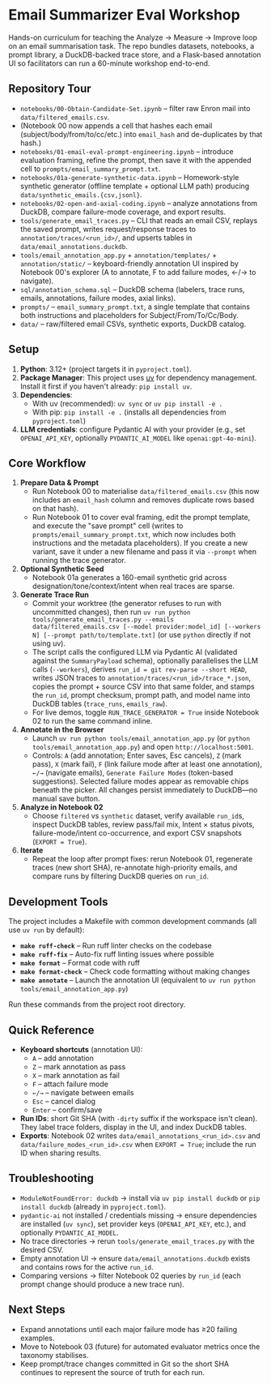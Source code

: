 # Email Summarizer Eval Workshop

Hands-on curriculum for teaching the Analyze → Measure → Improve loop on an email summarisation task. The repo bundles datasets, notebooks, a prompt library, a DuckDB-backed trace store, and a Flask-based annotation UI so facilitators can run a 60-minute workshop end-to-end.

## Repository Tour
- `notebooks/00-Obtain-Candidate-Set.ipynb` – filter raw Enron mail into `data/filtered_emails.csv`.
- (Notebook 00 now appends a cell that hashes each email (subject/body/from/to/cc/etc.) into `email_hash` and de-duplicates by that hash.)
- `notebooks/01-email-eval-prompt-engineering.ipynb` – introduce evaluation framing, refine the prompt, then save it with the appended cell to `prompts/email_summary_prompt.txt`.
- `notebooks/01a-generate-synthetic-data.ipynb` – Homework-style synthetic generator (offline template + optional LLM path) producing `data/synthetic_emails.{csv,jsonl}`.
- `notebooks/02-open-and-axial-coding.ipynb` – analyze annotations from DuckDB, compare failure-mode coverage, and export results.
- `tools/generate_email_traces.py` – CLI that reads an email CSV, replays the saved prompt, writes request/response traces to `annotation/traces/<run_id>/`, and upserts tables in `data/email_annotations.duckdb`.
- `tools/email_annotation_app.py` + `annotation/templates/` + `annotation/static/` – keyboard-friendly annotation UI inspired by Notebook 00's explorer (A to annotate, F to add failure modes, ←/→ to navigate).
- `sql/annotation_schema.sql` – DuckDB schema (labelers, trace runs, emails, annotations, failure modes, axial links).
- `prompts/` – `email_summary_prompt.txt`, a single template that contains both instructions and placeholders for Subject/From/To/Cc/Body.
- `data/` – raw/filtered email CSVs, synthetic exports, DuckDB catalog.

## Setup
1. **Python**: 3.12+ (project targets it in `pyproject.toml`).
2. **Package Manager**: This project uses [uv](https://github.com/astral-sh/uv) for dependency management. Install it first if you haven't already: `pip install uv`.
3. **Dependencies**:
   - With uv (recommended): `uv sync` or `uv pip install -e .`
   - With pip: `pip install -e .` (installs all dependencies from `pyproject.toml`)
4. **LLM credentials**: configure Pydantic AI with your provider (e.g., set `OPENAI_API_KEY`, optionally `PYDANTIC_AI_MODEL` like `openai:gpt-4o-mini`).

## Core Workflow
1. **Prepare Data & Prompt**
   - Run Notebook 00 to materialise `data/filtered_emails.csv` (this now includes an `email_hash` column and removes duplicate rows based on that hash).
   - Run Notebook 01 to cover eval framing, edit the prompt template, and execute the "save prompt" cell (writes to `prompts/email_summary_prompt.txt`, which now includes both instructions and the metadata placeholders). If you create a new variant, save it under a new filename and pass it via `--prompt` when running the trace generator.
2. **Optional Synthetic Seed**
   - Notebook 01a generates a 160-email synthetic grid across designation/tone/context/intent when real traces are sparse.
3. **Generate Trace Run**
   - Commit your worktree (the generator refuses to run with uncommitted changes), then run `uv run python tools/generate_email_traces.py --emails data/filtered_emails.csv [--model provider:model_id] [--workers N] [--prompt path/to/template.txt]` (or use `python` directly if not using uv).
   - The script calls the configured LLM via Pydantic AI (validated against the `SummaryPayload` schema), optionally parallelises the LLM calls (`--workers`), derives `run_id = git rev-parse --short HEAD`, writes JSON traces to `annotation/traces/<run_id>/trace_*.json`, copies the prompt + source CSV into that same folder, and stamps the `run_id`, prompt checksum, prompt path, and model name into DuckDB tables (`trace_runs`, `emails_raw`).
   - For live demos, toggle `RUN_TRACE_GENERATOR = True` inside Notebook 02 to run the same command inline.
4. **Annotate in the Browser**
   - Launch `uv run python tools/email_annotation_app.py` (or `python tools/email_annotation_app.py`) and open `http://localhost:5001`.
   - Controls: `A` (add annotation; Enter saves, Esc cancels), `Z` (mark pass), `X` (mark fail), `F` (link failure mode after at least one annotation), `←/→` (navigate emails), `Generate Failure Modes` (token-based suggestions). Selected failure modes appear as removable chips beneath the picker. All changes persist immediately to DuckDB—no manual save button.
5. **Analyze in Notebook 02**
   - Choose `filtered` vs `synthetic` dataset, verify available `run_id`s, inspect DuckDB tables, review pass/fail mix, Intent × status pivots, failure-mode/intent co-occurrence, and export CSV snapshots (`EXPORT = True`).
6. **Iterate**
   - Repeat the loop after prompt fixes: rerun Notebook 01, regenerate traces (new short SHA), re-annotate high-priority emails, and compare runs by filtering DuckDB queries on `run_id`.

## Development Tools
The project includes a Makefile with common development commands (all use `uv run` by default):

- **`make ruff-check`** – Run ruff linter checks on the codebase
- **`make ruff-fix`** – Auto-fix ruff linting issues where possible
- **`make format`** – Format code with ruff
- **`make format-check`** – Check code formatting without making changes
- **`make annotate`** – Launch the annotation UI (equivalent to `uv run python tools/email_annotation_app.py`)

Run these commands from the project root directory.

## Quick Reference
- **Keyboard shortcuts** (annotation UI):
  - `A` – add annotation
  - `Z` – mark annotation as pass
  - `X` – mark annotation as fail
  - `F` – attach failure mode
  - `←/→` – navigate between emails
  - `Esc` – cancel dialog
  - `Enter` – confirm/save
- **Run IDs**: short Git SHA (with `-dirty` suffix if the workspace isn't clean). They label trace folders, display in the UI, and index DuckDB tables.
- **Exports**: Notebook 02 writes `data/email_annotations_<run_id>.csv` and `data/failure_modes_<run_id>.csv` when `EXPORT = True`; include the run ID when sharing results.

## Troubleshooting
- `ModuleNotFoundError: duckdb` → install via `uv pip install duckdb` or `pip install duckdb` (already in `pyproject.toml`).
- `pydantic-ai` not installed / credentials missing → ensure dependencies are installed (`uv sync`), set provider keys (`OPENAI_API_KEY`, etc.), and optionally `PYDANTIC_AI_MODEL`.
- No trace directories → rerun `tools/generate_email_traces.py` with the desired CSV.
- Empty annotation UI → ensure `data/email_annotations.duckdb` exists and contains rows for the active `run_id`.
- Comparing versions → filter Notebook 02 queries by `run_id` (each prompt change should produce a new trace run).

## Next Steps
- Expand annotations until each major failure mode has ≥20 failing examples.
- Move to Notebook 03 (future) for automated evaluator metrics once the taxonomy stabilises.
- Keep prompt/trace changes committed in Git so the short SHA continues to represent the source of truth for each run.
